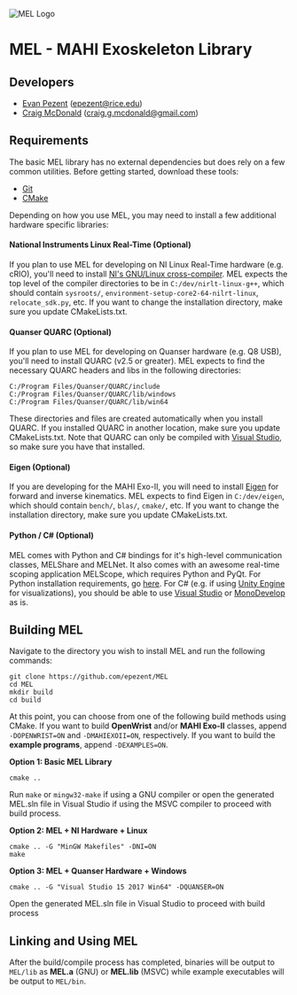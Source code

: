 
![MEL Logo](https://raw.githubusercontent.com/epezent/MEL/master/logo.png)

# MEL - MAHI Exoskeleton Library

## Developers

- [Evan Pezent](http://evanpezent.com) (epezent@rice.edu)
- [Craig McDonald](http://craiggmcdonald.com/) (craig.g.mcdonald@gmail.com)

## Requirements

The basic MEL library has no external dependencies but does rely on a few common utilities. Before getting started, download these tools:

- [Git](https://git-scm.com/downloads)
- [CMake](https://cmake.org/)

Depending on how you use MEL, you may need to install a few additional hardware specific libraries:

#### National Instruments Linux Real-Time (Optional)

If you plan to use MEL for developing on NI Linux Real-Time hardware (e.g. cRIO), you'll need to install [NI's GNU/Linux cross-compiler](http://www.ni.com/download/labview-real-time-module-2017/6762/en/). MEL expects the top level of the compiler directories to be in ```C:/dev/nirlt-linux-g++```, which should contain ```sysroots/```, ```environment-setup-core2-64-nilrt-linux```, ```relocate_sdk.py```, etc. If you want to change the installation directory, make sure you update CMakeLists.txt.

#### Quanser QUARC (Optional)

If you plan to use MEL for developing on Quanser hardware (e.g. Q8 USB), you'll need to install QUARC (v2.5 or greater). MEL expects to find the necessary QUARC headers and libs in the following directories:
```
C:/Program Files/Quanser/QUARC/include
C:/Program Files/Quanser/QUARC/lib/windows
C:/Program Files/Quanser/QUARC/lib/win64
```
These directories and files are created automatically when you install QUARC. If you installed QUARC in another location, make sure you update CMakeLists.txt. Note that QUARC can only be compiled with [Visual Studio](https://www.visualstudio.com/), so make sure you have that installed.

#### Eigen (Optional)

If you are developing for the MAHI Exo-II, you will need to install [Eigen](http://eigen.tuxfamily.org/index.php?title=Main_Page) for forward and inverse kinematics. MEL expects to find Eigen in ```C:/dev/eigen```, which should contain ```bench/```, ```blas/```, ```cmake/```, etc. If you want to change the installation directory, make sure you update CMakeLists.txt.

#### Python / C# (Optional)

MEL comes with Python and C# bindings for it's high-level communication classes, MELShare and MELNet. It also comes with an awesome real-time scoping application MELScope, which requires Python and PyQt. For Python installation requirements, go [here](https://github.com/epezent/MEL/tree/master/python). For C# (e.g. if using [Unity Engine](https://unity3d.com/) for visualizations), you should be able to use [Visual Studio](https://www.visualstudio.com/) or [MonoDevelop](http://www.monodevelop.com/) as is.

## Building MEL

Navigate to the directory you wish to install MEL and run the following commands:

```{shell}
git clone https://github.com/epezent/MEL
cd MEL
mkdir build
cd build
```

At this point, you can choose from one of the following build methods using CMake. If you want to build **OpenWrist** and/or **MAHI Exo-II** classes, append ```-DOPENWRIST=ON``` and ```-DMAHIEXOII=ON```, respectively. If you want to build the **example programs**, append ```-DEXAMPLES=ON```.


**Option 1: Basic MEL Library**
```{shell}
cmake ..
```
Run ```make``` or ```mingw32-make``` if using a GNU compiler or open the generated MEL.sln file in Visual Studio if using the MSVC compiler to proceed with build process.

**Option 2: MEL + NI Hardware + Linux**
```{shell}
cmake .. -G "MinGW Makefiles" -DNI=ON
make
```

**Option 3: MEL + Quanser Hardware + Windows**
```{shell}
cmake .. -G "Visual Studio 15 2017 Win64" -DQUANSER=ON
```
Open the generated MEL.sln file in Visual Studio to proceed with build process

## Linking and Using MEL

After the build/compile process has completed, binaries will be output to ```MEL/lib``` as **MEL.a** (GNU) or **MEL.lib** (MSVC) while example executables will be output to ```MEL/bin```.


